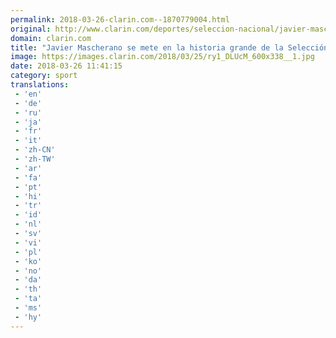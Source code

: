 ```yaml
---
permalink: 2018-03-26-clarin.com--1870779004.html
original: http://www.clarin.com/deportes/seleccion-nacional/javier-mascherano-mete-historia-grande-seleccion_0_BydVGILqG.html
domain: clarin.com
title: "Javier Mascherano se mete en la historia grande de la Selección"
image: https://images.clarin.com/2018/03/25/ry1_DLUcM_600x338__1.jpg
date: 2018-03-26 11:41:15
category: sport
translations: 
 - 'en'
 - 'de'
 - 'ru'
 - 'ja'
 - 'fr'
 - 'it'
 - 'zh-CN'
 - 'zh-TW'
 - 'ar'
 - 'fa'
 - 'pt'
 - 'hi'
 - 'tr'
 - 'id'
 - 'nl'
 - 'sv'
 - 'vi'
 - 'pl'
 - 'ko'
 - 'no'
 - 'da'
 - 'th'
 - 'ta'
 - 'ms'
 - 'hy'
---
```


